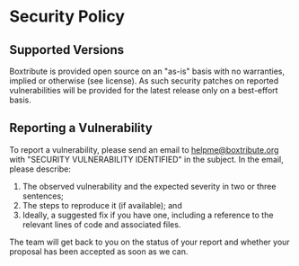 # Security Policy

## Supported Versions
Boxtribute is provided open source on an "as-is" basis with no warranties, implied or otherwise (see license).  As such security patches on reported vulnerabilities will be provided for the latest release only on a best-effort basis. 

## Reporting a Vulnerability

To report a vulnerability, please send an email to helpme@boxtribute.org with "SECURITY VULNERABILITY IDENTIFIED" in the subject. In the email, please describe:
1. The observed vulnerability and the expected severity in two or three sentences;
2. The steps to reproduce it (if available); and 
3. Ideally, a suggested fix if you have one, including a reference to the relevant lines of code and associated files.

The team will get back to you on the status of your report and whether your proposal has been accepted as soon as we can.
